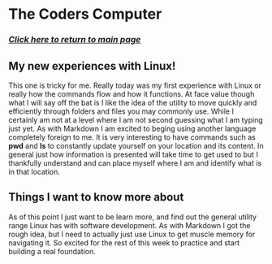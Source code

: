 # The Coders Computer

### [*Click here to return to main page*](README.md)

## My new experiences with Linux!

This one is tricky for me. Really today was my first experience with Linux or really how the commands flow and how it functions. At face value though what I will say off the bat is I like the idea of the utility to move quickly and efficiently through folders and files you may commonly use. While I certainly am not at a level where I am not second guessing what I am typing just yet. As with Markdown I am excited to beging using another language completely foreign to me. It is very interesting to have commands such as **pwd** and **ls** to constantly update yourself on your location and its content. In general just how information is presented will take time to get used to but I thankfully understand and can place myself where I am and identify what is in that location.

## Things I want to know more about

As of this point I just want to be learn more, and find out the general utility range Linux has with software development. As with Markdown I got the rough idea, but I need to actually just use Linux to get muscle memory for navigating it. So excited for the rest of this week to practice and start building a real foundation.




